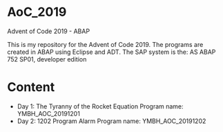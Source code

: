 # AoC_2019
Advent of Code 2019 - ABAP

This is my repository for the Advent of Code 2019. The programs are created in ABAP using Eclipse and ADT.
The SAP system is the: AS ABAP 752 SP01, developer edition

# Content

- Day 1: The Tyranny of the Rocket Equation
         Program name: YMBH_AOC_20191201
- Day 2: 1202 Program Alarm 
         Program name: YMBH_AOC_20191202
